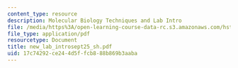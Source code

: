 ```yaml
---
content_type: resource
description: Molecular Biology Techniques and Lab Intro
file: /media/https%3A/open-learning-course-data-rc.s3.amazonaws.com/hst-730-molecular-biology-for-the-auditory-system-fall-2002/17c74292ce244d5ffcb888b869b3aaba_new_lab_introsept25_sh.pdf
file_type: application/pdf
resourcetype: Document
title: new_lab_introsept25_sh.pdf
uid: 17c74292-ce24-4d5f-fcb8-88b869b3aaba
---
```

